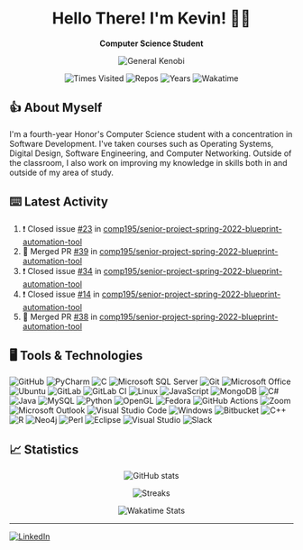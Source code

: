 <div align="center" id="title_card">

  # Hello There! I'm Kevin! 👋🏻

  **Computer Science Student**

  ![General Kenobi](https://media0.giphy.com/media/8JTFsZmnTR1Rs1JFVP/giphy.gif?cid=ecf05e47htbjywvgru4qk2dlyarwzg8gg277zl9dw1wipqe7&rid=giphy.gif&ct=g)

  ![Times Visited](https://badges.pufler.dev/visits/kgreen1200/kgreen1200?style=for-the-badge)
  ![Repos](https://badges.pufler.dev/repos/kgreen1200?style=for-the-badge)
  ![Years](https://badges.pufler.dev/years/kgreen1200?style=for-the-badge)
  ![Wakatime](https://wakatime.com/badge/user/c8d23037-71b0-4854-aca8-3cf1995fa6e4.svg?style=for-the-badge)

</div>

## 👍 About Myself

I'm a fourth-year Honor's Computer Science student with a concentration in Software Development. I've taken courses such as Operating Systems, Digital Design, Software Engineering, and Computer Networking. Outside of the classroom, I also work on improving my knowledge in skills both in and outside of my area of study.

## ⌨️ Latest Activity
<!--START_SECTION:activity-->
1. ❗️ Closed issue [#23](https://github.com/comp195/senior-project-spring-2022-blueprint-automation-tool/issues/23) in [comp195/senior-project-spring-2022-blueprint-automation-tool](https://github.com/comp195/senior-project-spring-2022-blueprint-automation-tool)
2. 🎉 Merged PR [#39](https://github.com/comp195/senior-project-spring-2022-blueprint-automation-tool/pull/39) in [comp195/senior-project-spring-2022-blueprint-automation-tool](https://github.com/comp195/senior-project-spring-2022-blueprint-automation-tool)
3. ❗️ Closed issue [#34](https://github.com/comp195/senior-project-spring-2022-blueprint-automation-tool/issues/34) in [comp195/senior-project-spring-2022-blueprint-automation-tool](https://github.com/comp195/senior-project-spring-2022-blueprint-automation-tool)
4. ❗️ Closed issue [#14](https://github.com/comp195/senior-project-spring-2022-blueprint-automation-tool/issues/14) in [comp195/senior-project-spring-2022-blueprint-automation-tool](https://github.com/comp195/senior-project-spring-2022-blueprint-automation-tool)
5. 🎉 Merged PR [#38](https://github.com/comp195/senior-project-spring-2022-blueprint-automation-tool/pull/38) in [comp195/senior-project-spring-2022-blueprint-automation-tool](https://github.com/comp195/senior-project-spring-2022-blueprint-automation-tool)
<!--END_SECTION:activity-->

## 🖥️ Tools & Technologies

![GitHub](https://img.shields.io/badge/-GitHub-181717?style=for-the-badge&logo=github&labelColor=000000&logoColor=white)
![PyCharm](https://img.shields.io/badge/-PyCharm-000000?style=for-the-badge&logo=pycharm&labelColor=2c2c2c&logoColor=white)
![C](https://img.shields.io/badge/-C-a8b9cc?style=for-the-badge&logo=c&labelColor=79899b&logoColor=black)
![Microsoft SQL Server](https://img.shields.io/badge/-Microsoft_SQL_Server-cc2927?style=for-the-badge&logo=microsoftsqlserver&labelColor=930000&logoColor=white)
![Git](https://img.shields.io/badge/-Git-f05032?style=for-the-badge&logo=git&labelColor=b61305&logoColor=white)
![Microsoft Office](https://img.shields.io/badge/-Microsoft_Office-d83b01?style=for-the-badge&logo=microsoftoffice&labelColor=9f0000&logoColor=white)
![Ubuntu](https://img.shields.io/badge/-Ubuntu-e95420?style=for-the-badge&logo=ubuntu&labelColor=af1e00&logoColor=white)
![GitLab](https://img.shields.io/badge/-GitLab-fca121?style=for-the-badge&logo=gitlab&labelColor=c37200&logoColor=white)
![GitLab CI](https://img.shields.io/badge/-GitLab%20CI-fca121?style=for-the-badge&logo=gitlab&labelColor=c37200&logoColor=white)
![Linux](https://img.shields.io/badge/-Linux-fcc624?style=for-the-badge&logo=linux&labelColor=c49600&logoColor=black)
![JavaScript](https://img.shields.io/badge/-JavaScript-f7df1e?style=for-the-badge&logo=javascript&labelColor=c0ae00&logoColor=black)
![MongoDB](https://img.shields.io/badge/-MongoDB-47a248?style=for-the-badge&logo=mongodb&labelColor=03721b&logoColor=white)
![C#](https://img.shields.io/badge/-C_Sharp-239120?style=for-the-badge&logo=csharp&labelColor=006200&logoColor=white)
![Java](https://img.shields.io/badge/-Java-007396?style=for-the-badge&logo=java&labelColor=004868&logoColor=white)
![MySQL](https://img.shields.io/badge/-MySQL-4479a1?style=for-the-badge&logo=mysql&labelColor=044d72&logoColor=white)
![Python](https://img.shields.io/badge/-Python-3776ab?style=for-the-badge&logo=python&labelColor=004b7c&logoColor=white)
![OpenGL](https://img.shields.io/badge/-OpenGL-5586a4?style=for-the-badge&logo=opengl&labelColor=235975&logoColor=white)
![Fedora](https://img.shields.io/badge/-Fedora-51a2da?style=for-the-badge&logo=fedora&labelColor=0074a8&logoColor=white)
![GitHub Actions](https://img.shields.io/badge/-GitHub_Actions-2088FF?style=for-the-badge&logo=githubactions&labelColor=005ccb&logoColor=white)
![Zoom](https://img.shields.io/badge/-Zoom-2d8cff?style=for-the-badge&logo=zoom&labelColor=0060cb&logoColor=white)
![Microsoft Outlook](https://img.shields.io/badge/-Microsoft_Outlook-0078d4?style=for-the-badge&logo=microsoftoutlook&labelColor=004da2&logoColor=white)
![Visual Studio Code](https://img.shields.io/badge/-Visual_Studio_Code-007acc?style=for-the-badge&logo=visualstudiocode&labelColor=004f9b&logoColor=white)
![Windows](https://img.shields.io/badge/-Windows-0078d6?style=for-the-badge&logo=windows&labelColor=004da4&logoColor=white)
![Bitbucket](https://img.shields.io/badge/-Bitbucket-0052cc?style=for-the-badge&logo=bitbucket&labelColor=002b9a&logoColor=white)
![C++](https://img.shields.io/badge/-C++-00599c?style=for-the-badge&logo=c%2b%2b&labelColor=00316d&logoColor=white)
![R](https://img.shields.io/badge/-R-276dc3?style=for-the-badge&logo=r&labelColor=004392&logoColor=white)
![Neo4j](https://img.shields.io/badge/-Neo4j-008cc1?style=for-the-badge&logo=neo4j&labelColor=005f90&logoColor=white)
![Perl](https://img.shields.io/badge/-Perl-39457e?style=for-the-badge&logo=perl&labelColor=011e51&logoColor=white)
![Eclipse](https://img.shields.io/badge/-Eclipse-2c2255?style=for-the-badge&logo=eclipse&labelColor=07002c&logoColor=white)
![Visual Studio](https://img.shields.io/badge/-Visual_Studio-5c2d91?style=for-the-badge&logo=visualstudio&labelColor=2c0062&logoColor=white)
![Slack](https://img.shields.io/badge/-Slack-4a154b?style=for-the-badge&logo=slack&labelColor=240023&logoColor=white)


## 📈 Statistics

<center>

![GitHub stats](https://github-readme-stats.vercel.app/api?username=kgreen1200&show_icons=true&theme=dark&hide=contribs,stars)

![Streaks](https://github-readme-streak-stats.herokuapp.com/?user=kgreen1200&theme=dark)

![Wakatime Stats](https://github-readme-stats.vercel.app/api/wakatime?username=kgreen1200&theme=dark&layout=compact)

</center>

---

[![LinkedIn](https://img.shields.io/badge/-LinkedIn-0A66C2?style=for-the-badge&logo=linkedin&labelColor=003d91&logoColor=white)](https://linkedin.com/in/kgreen1200)
